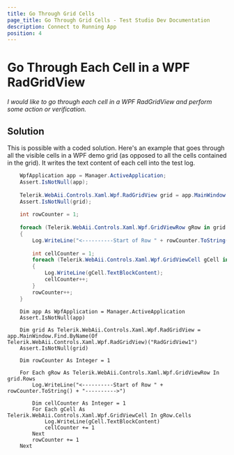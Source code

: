 ```yaml
---
title: Go Through Grid Cells
page_title: Go Through Grid Cells - Test Studio Dev Documentation
description: Connect to Running App
position: 4
---
```

# Go Through Each Cell in a WPF RadGridView

*I would like to go through each cell in a WPF RadGridView and perform some action or verification.*

## Solution

This is possible with a coded solution. Here's an example that goes through all the visible cells in a WPF demo grid (as opposed to all the cells contained in the grid). It writes the text content of each cell into the test log.

````C#
    WpfApplication app = Manager.ActiveApplication;
    Assert.IsNotNull(app);
    
    Telerik.WebAii.Controls.Xaml.Wpf.RadGridView grid = app.MainWindow.Find.ByName<Telerik.WebAii.Controls.Xaml.Wpf.RadGridView>("RadGridView1");
    Assert.IsNotNull(grid);
    
    int rowCounter = 1;
    
    foreach (Telerik.WebAii.Controls.Xaml.Wpf.GridViewRow gRow in grid.Rows)
    {
        Log.WriteLine("<----------Start of Row " + rowCounter.ToString() + "---------->");
        
        int cellCounter = 1;
        foreach (Telerik.WebAii.Controls.Xaml.Wpf.GridViewCell gCell in gRow.Cells)
        {
            Log.WriteLine(gCell.TextBlockContent);
            cellCounter++;
        }
        rowCounter++;
    }
````
````VB
    Dim app As WpfApplication = Manager.ActiveApplication
    Assert.IsNotNull(app)
    
    Dim grid As Telerik.WebAii.Controls.Xaml.Wpf.RadGridView = app.MainWindow.Find.ByName(Of Telerik.WebAii.Controls.Xaml.Wpf.RadGridView)("RadGridView1")
    Assert.IsNotNull(grid)
    
    Dim rowCounter As Integer = 1
    
    For Each gRow As Telerik.WebAii.Controls.Xaml.Wpf.GridViewRow In grid.Rows
        Log.WriteLine("<----------Start of Row " + rowCounter.ToString() + "---------->")
    
        Dim cellCounter As Integer = 1
        For Each gCell As Telerik.WebAii.Controls.Xaml.Wpf.GridViewCell In gRow.Cells
            Log.WriteLine(gCell.TextBlockContent)
            cellCounter += 1
        Next
        rowCounter += 1
    Next
````



